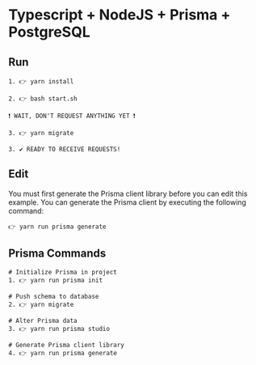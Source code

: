 # Typescript + NodeJS + Prisma + PostgreSQL


## Run
```
1. 👉 yarn install

2. 👉 bash start.sh

❗ WAIT, DON'T REQUEST ANYTHING YET ❗

3. 👉 yarn migrate

3. ✔️ READY TO RECEIVE REQUESTS!
```

## Edit
You must first generate the Prisma client library before you can edit this example. 
You can generate the Prisma client by executing the following command:
```
👉 yarn run prisma generate
```

## Prisma Commands
```
# Initialize Prisma in project
1. 👉 yarn run prisma init 

# Push schema to database
2. 👉 yarn migrate

# Alter Prisma data
3. 👉 yarn run prisma studio

# Generate Prisma client library
4. 👉 yarn run prisma generate
```
